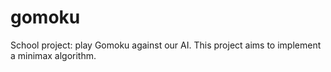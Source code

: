 # gomoku
School project: play Gomoku against our AI. This project aims to implement a minimax algorithm.

